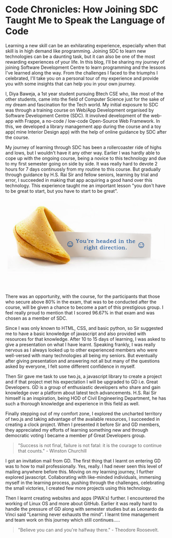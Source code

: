 # Code Chronicles: How Joining SDC Taught Me to Speak the Language of Code

Learning a new skill can be an exhilarating experience, especially when that skill is in high demand like programming. Joining SDC to learn new technologies can be a daunting task, but it can also be one of the most rewarding experiences of your life. In this blog, I'll be sharing my journey of joining Software Development Centre to learn programming and the lessons I've learned along the way. From the challenges I faced to the triumphs I celebrated, I'll take you on a personal tour of my experience and provide you with some insights that can help you in your own journey.

I, Diya Baweja, a 1st year student pursuing Btech CSE who, like most of the other students, came into the field of Computer Science just for the sake of my dream and fascination for the Tech world. My initial exposure to SDC was through a training course on Web/App Development organised by Software Development Centre (SDC). It involved development of the web-app with Frappe, a no-code / low-code Open-Source Web Framework. In this, we developed a library management app during the course and a toy app( mine Interior Design app) with the help of online guidance by SDC after the course. 

My journey of learning through SDC has been a rollercoaster ride of highs and lows, but I wouldn't have it any other way. Earlier I was hardly able to cope up with the ongoing course, being a novice to this technology and due to my first semester going on side by side. It was really hard to devote 2 hours for 7 days continuosly from my routine to this course. But gradually through guidance by H.S. Rai Sir and fellow seniors, learning by trial and error, I succeeded in making that app acquiring a good hand over this technology. This experience taught me an important lesson "you don't have to be great to start, but you have to start to be great". 

![image](img1.jpg)

There was an opportunity, with the course, for the participants that those who secure above 80% in the exam, that was to be conducted after the course, will be given a chance to become a part of this prestigious group. I feel really proud to mention that I scored 96.67% in that exam and was chosen as a member of SDC.

Since I was only known to HTML, CSS, and basic python, so Sir suggested me to have a basic knowledge of javascript and also provided with resources for that knowledge. After 10 to 15 days of learning, I was asked to give a presentation on what I have learnt. Speaking frankly, I was really nervous as I always looked up to other experienced members who were well-versed with many technologies all being my seniors. But eventually after giving presentation and answering not all but many of the questions asked by everyone, I felt some different confidence in myself.

Then Sir gave me task to use two.js, a javascript library to create a project and if that project met his expectation I will be upgraded to GD i.e. Great Developers. GD is a group of enthusiastic developers who share and gain knowledge over a platform about latest tech advancements. H.S. Rai Sir himself is an inspiration, being HOD of Civil Engineering Department, he has such a thorough knowledge and experience in this field as well.

Finally stepping out of my comfort zone, I explored the uncharted territory of two.js and taking advantage of the available resources, I succeeded in creating a clock project. When I presented it before Sir and GD members, they appreciated my efforts of learning something new and through democratic voting I became a member pf Great Developers group.

>"Success is not final, failure is not fatal: it is the courage to continue that counts." - Winston Churchill

I got an invitation mail from GD. The first thing that I learnt on entering GD was to how to mail professionally. Yes, really. I had never seen this level of mailing anywhere before this. Moving on my learning journey, I further explored javascript. Collaborating with like-minded individuals, immersing myself in the learning process, pushing through the challenges, celebrating the small victories, I created few more projects using this technology.

Then I learnt creating websites and apps (PWA's) further. I encountered the working of Linux OS and more about GitHub. Earlier it was really hard to handle the pressure of GD along with semester studies but as Leonardo da Vinci said "Learning never exhausts the mind". I learnt time management and team work on this journey which still continues..... 

>"Believe you can and you're halfway there." - Theodore Roosevelt.

